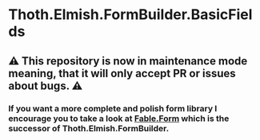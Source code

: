 # Thoth.Elmish.FormBuilder.BasicFields

## :warning: This repository is now in maintenance mode meaning, that it will only accept PR or issues about bugs. :warning:

### If you want a more complete and polish form library I encourage you to take a look at [Fable.Form](https://mangelmaxime.github.io/Fable.Form/) which is the successor of Thoth.Elmish.FormBuilder.
